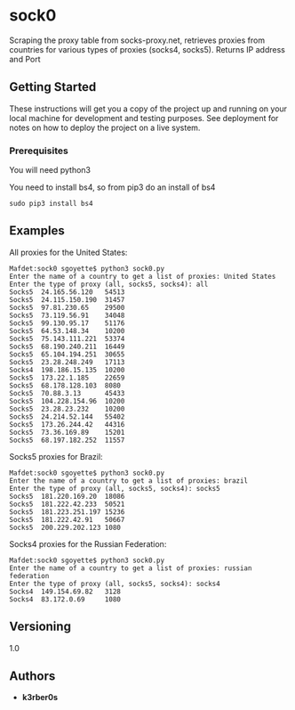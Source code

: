 # sock0

Scraping the proxy table from socks-proxy.net, retrieves proxies from countries for various types of proxies (socks4, socks5). Returns IP address and Port

## Getting Started

These instructions will get you a copy of the project up and running on your local machine for development and testing purposes. See deployment for notes on how to deploy the project on a live system.

### Prerequisites

You will need python3

You need to install bs4, so from pip3 do an install of bs4

```
sudo pip3 install bs4
```
## Examples

All proxies for the United States:
```
Mafdet:sock0 sgoyette$ python3 sock0.py
Enter the name of a country to get a list of proxies: United States
Enter the type of proxy (all, socks5, socks4): all
Socks5  24.165.56.120   54513
Socks5  24.115.150.190  31457
Socks5  97.81.230.65    29500
Socks5  73.119.56.91    34048
Socks5  99.130.95.17    51176
Socks5  64.53.148.34    10200
Socks5  75.143.111.221  53374
Socks5  68.190.240.211  16449
Socks5  65.104.194.251  30655
Socks5  23.28.248.249   17113
Socks4  198.186.15.135  10200
Socks5  173.22.1.185    22659
Socks5  68.178.128.103  8080
Socks5  70.88.3.13      45433
Socks5  104.228.154.96  10200
Socks5  23.28.23.232    10200
Socks5  24.214.52.144   55402
Socks5  173.26.244.42   44316
Socks5  73.36.169.89    15201
Socks5  68.197.182.252  11557
```
Socks5 proxies for Brazil:
```
Mafdet:sock0 sgoyette$ python3 sock0.py
Enter the name of a country to get a list of proxies: brazil
Enter the type of proxy (all, socks5, socks4): socks5
Socks5  181.220.169.20  18086
Socks5  181.222.42.233  50521
Socks5  181.223.251.197 15236
Socks5  181.222.42.91   50667
Socks5  200.229.202.123 1080
```

Socks4 proxies for the Russian Federation:
```
Mafdet:sock0 sgoyette$ python3 sock0.py
Enter the name of a country to get a list of proxies: russian federation
Enter the type of proxy (all, socks5, socks4): socks4
Socks4  149.154.69.82   3128
Socks4  83.172.0.69     1080
```

## Versioning

1.0

## Authors

* **k3rber0s**
